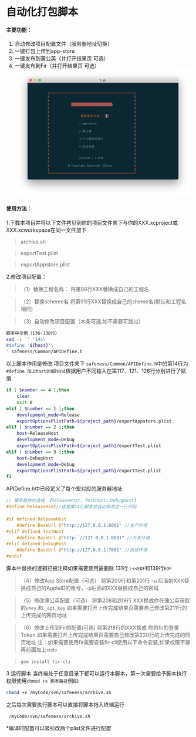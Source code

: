 
# 自动化打包脚本
#### 主要功能：
1. 自动修改项目配置文件（服务器地址切换）
2. 一键打包上传到app-store 
3. 一键发布到蒲公英（并打开结果页 可选）
4. 一键发布到Fir（并打开结果页 可选）
![home](./home.png)

#### 使用方法：
1.下载本项目并将以下文件拷贝到你的项目文件夹下与你的XXX.xcproject或XXX.xcworkspace在同一文件加下
>archive.sh

>exportTest.plist

>exportAppstore.plist  

2.修改项目配置：
>（1）替换工程名称：  将第88行XXX替换成自己的工程名

>（2）替换scheme名   将第91行XXX替换成自己的sheme名(默认和工程名相同)

>（3）自动修改项目配置（本条可选,如不需要可跳过）

```sh
脚本中示例（136-138行）
sed -i '' '14c\
#define '${host}'\
' safeness/Common/APIDefine.h
```

以上脚本作用是修改 项目文件夹下 `safeness/Common/APIDefine.h`中的第14行为` #define 加上host的值`host根据用户不同输入在第117、121、126行分别进行了赋值

```sh
if [ $number == 4 ];then
	clear
	exit 0 
elif [ $number == 1 ];then
	development_mode=Release
	exportOptionsPlistPath=${project_path}/exportAppstore.plist
elif [ $number == 2 ];then
	host=ReleaseHost
	development_mode=Debug
	exportOptionsPlistPath=${project_path}/exportTest.plist
elif [ $number == 3 ];then
	host=DebugHost
	development_mode=Debug
	exportOptionsPlistPath=${project_path}/exportTest.plist
fi
```
APIDefine.h中已经定义了每个宏对应的服务器地址

```C
// 服务器地址选择 【ReleaseHost、TestHost、DebugHost】
#define ReleaseHost//这是第14行脚本会自动修改这一行代码

#if defined ReleaseHost
    #define BaseUrl @"http://127.0.0.1:6001" //生产环境
#elif defined TestHost
    #define BaseUrl @"http:`//127.0.0.1:8081" //开发环境 
#elif defined DebugHost
    #define BaseUrl @"http://127.0.0.1:7001" //测试环境
#endif
```
脚本中替换的逻辑已被注释如果需要使用需删除
131行 `:<<EOF`和139行`EOF`


>（4）修改App Store配置（可选）    将第200行和第201行 -u 后面的XXX替换成自己的AppleID的账号，-p后面的XXX替换成自己的密码 

>（5）修改蒲公英配置（可选） 将第208和209行  XXX换成你在蒲公英获取的`uKey` 和 `_api_key` 如果需要打开上传完成结果页需要自己修改第211行的上传完成的网页地址 

>（6）修改上传到Fir的配置(可选) 将第218行的XXX换成 你的fir的登录Token  如果需要打开上传完成结果页需要自己修改第220行的上传完成的网页地址 
注：如果需要使用fir需要安装fir-cli使用以下命令安装,如果权限不够再前面加上`sudo`

>`gem install fir-cli`

3 运行脚本 当终端处于任意目录下都可以运行本脚本，第一次需要给予脚本执行权限使用`chmod +x 脚本路径`例如:

```sh
chmod +x /myCode/svn/safeness/archive.sh
```
之后每次需要执行脚本可以直接将脚本拖入终端运行

```
 /myCode/svn/safeness/archive.sh
```

*编译时配置可以吸引改两个plist文件进行配置


